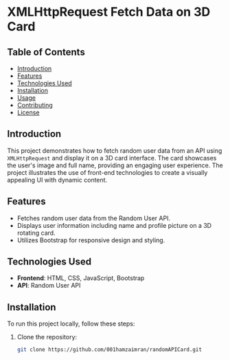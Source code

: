 # XMLHttpRequest Fetch Data on 3D Card

## Table of Contents
- [Introduction](#introduction)
- [Features](#features)
- [Technologies Used](#technologies-used)
- [Installation](#installation)
- [Usage](#usage)
- [Contributing](#contributing)
- [License](#license)

## Introduction
This project demonstrates how to fetch random user data from an API using `XMLHttpRequest` and display it on a 3D card interface. The card showcases the user's image and full name, providing an engaging user experience. The project illustrates the use of front-end technologies to create a visually appealing UI with dynamic content.

## Features
- Fetches random user data from the Random User API.
- Displays user information including name and profile picture on a 3D rotating card.
- Utilizes Bootstrap for responsive design and styling.

## Technologies Used
- **Frontend**: HTML, CSS, JavaScript, Bootstrap
- **API**: Random User API

## Installation
To run this project locally, follow these steps:

1. Clone the repository:
   ```bash
   git clone https://github.com/001hamzaimran/randomAPICard.git
   
